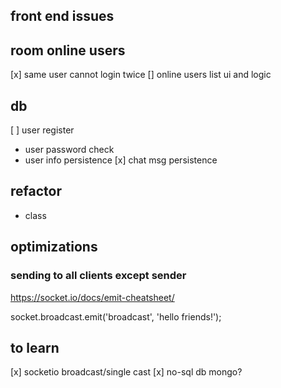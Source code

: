 
## front end issues

## room online users
[x] same user cannot login twice
[] online users list ui and logic

## db
[ ] user register
- user password check
- user info persistence
[x] chat msg persistence

## refactor
- class

## optimizations

### sending to all clients except sender
https://socket.io/docs/emit-cheatsheet/

  socket.broadcast.emit('broadcast', 'hello friends!');


## to learn
[x] socketio broadcast/single cast
[x] no-sql db mongo?

